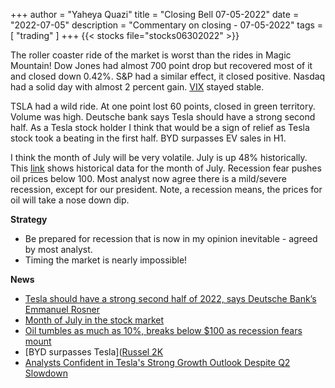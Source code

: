 +++
author = "Yaheya Quazi"
title = "Closing Bell 07-05-2022"
date = "2022-07-05"
description = "Commentary on closing - 07-05-2022"
tags = [
"trading"
]
+++
{{< stocks file="stocks06302022" >}}

The roller coaster ride of the market is worst than the rides in Magic Mountain! Dow Jones had almost 700 point drop but recovered most of it and closed down 0.42%. S&P had a similar effect, it closed positive. Nasdaq had a solid day with almost 2 percent gain. [VIX](glossary.md) stayed stable. 

TSLA had a wild ride. At one point lost 60 points, closed in green territory. Volume was high. Deutsche bank says Tesla should have a strong second half. As a Tesla stock holder I think that would be a sign of relief as Tesla stock took a beating in the first half. BYD surpasses EV sales in H1.

I think the month of July will be very volatile. July is up 48% historically. This [link](https://www.seeitmarket.com/july-stock-market-seasonality-historical-data-insights-18161/) shows historical data for the month of July. Recession fear pushes oil prices below 100. Most analyst now agree there is a mild/severe recession, except for our president. Note, a recession means, the prices for oil will take a nose down dip.


**Strategy**

* Be prepared for recession that is now in my opinion inevitable - agreed by most analyst.
* Timing the market is nearly impossible!

**News**

* [Tesla should have a strong second half of 2022, says Deutsche Bank’s Emmanuel Rosner](https://www.cnbc.com/video/2022/07/05/tesla-should-have-a-strong-second-half-of-2022-says-deutsche-banks-emmanuel-rosner.html)
* [Month of July in the stock market](https://www.seeitmarket.com/july-stock-market-seasonality-historical-data-insights-18161/)
* [Oil tumbles as much as 10%, breaks below $100 as recession fears mount](https://www.cnbc.com/2022/07/05/oil-tumbles-more-than-8percent-breaks-below-100-as-recession-fears-mount.html)
* [BYD surpasses Tesla]([Russel 2K](https://pandaily.com/byd-surpasses-tesla-to-rank-top-in-global-nev-sales-in-h1/)
* [Analysts Confident in Tesla's Strong Growth Outlook Despite Q2 Slowdown](https://www.tesmanian.com/blogs/tesmanian-blog/analysts-confident-in-teslas-strong-growth-outlook-despite-q2-2022-slowdown)


